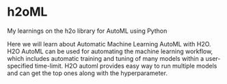 # h2oML
My learnings on the h2o library for AutoML using Python

Here we will learn about Automatic Machine Learning AutoML with H2O. 
H2O AutoML can be used for automating the machine learning workflow, which includes automatic training and tuning of many models within a user-specified time-limit. 
H2O automl provides easy way to run multiple models and can get the top ones along with the  hyperparameter. 
